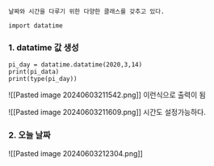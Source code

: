 
```
날짜와 시간을 다루기 위한 다양한 클래스를 갖추고 있다.
```

```
import datatime
```

### 1. datatime 값 생성

```
pi_day = datatime.datatime(2020,3,14)
print(pi_data)
print(type(pi_day))
```
![[Pasted image 20240603211542.png]]
이런식으로 출력이 됨



![[Pasted image 20240603211609.png]]
시간도 설정가능하다.



### 2. 오늘 날짜 

![[Pasted image 20240603212304.png]]

